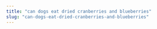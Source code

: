 ```yaml
---
title: "can dogs eat dried cranberries and blueberries"
slug: "can-dogs-eat-dried-cranberries-and-blueberries"
---
```



